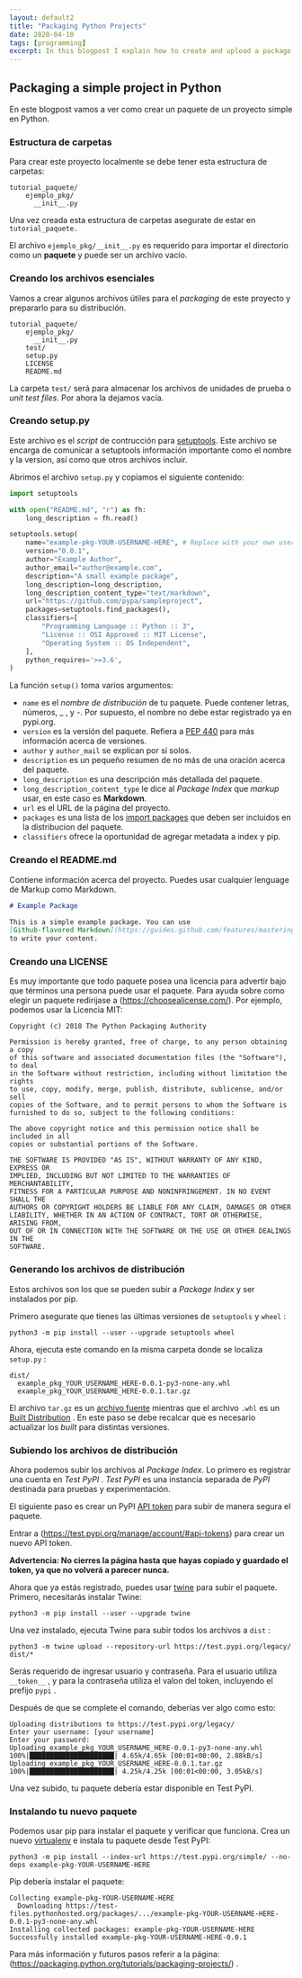```yaml
---
layout: default2
title: "Packaging Python Projects"
date: 2020-04-10
tags: [programming]
excerpt: In this blogpost I explain how to create and upload a package to Python Package Index.
---
```


## Packaging a simple project in Python

En este blogpost vamos a ver como crear un paquete de un proyecto simple en Python.

### Estructura de carpetas

Para crear este proyecto localmente se debe tener esta estructura de carpetas:

```
tutorial_paquete/
	ejemplo_pkg/
	  __init__.py
```



Una vez creada esta estructura de carpetas asegurate de estar en `tutorial_paquete.`

El archivo `ejemplo_pkg/__init__.py` es requerido para importar el directorio como un **paquete** y puede ser un archivo vacío.

### Creando los archivos esenciales

Vamos a crear algunos archivos útiles para el *packaging* de este proyecto y prepararlo para su distribución.

````
tutorial_paquete/
	ejemplo_pkg/
	  __init__.py
	test/
	setup.py
	LICENSE
	README.md
````



La carpeta `test/` será para almacenar los archivos de unidades de prueba o *unit test files*. Por ahora la dejamos vacía.

### Creando setup.py

Este archivo es el *script* de contrucción para [setuptools](<https://packaging.python.org/key_projects/#setuptools>). Este archivo se encarga de comunicar a setuptools información importante como el nombre y la version, así como que otros archivos incluir.

Abrimos el archivo `setup.py` y copiamos el siguiente contenido:

````python
import setuptools

with open("README.md", "r") as fh:
    long_description = fh.read()

setuptools.setup(
    name="example-pkg-YOUR-USERNAME-HERE", # Replace with your own username
    version="0.0.1",
    author="Example Author",
    author_email="author@example.com",
    description="A small example package",
    long_description=long_description,
    long_description_content_type="text/markdown",
    url="https://github.com/pypa/sampleproject",
    packages=setuptools.find_packages(),
    classifiers=[
        "Programming Language :: Python :: 3",
        "License :: OSI Approved :: MIT License",
        "Operating System :: OS Independent",
    ],
    python_requires='>=3.6',
)
````

La función `setup()` toma  varios argumentos:

- `name` es el *nombre de distribución* de tu paquete. Puede contener letras, números, _ , y -. Por supuesto, el nombre no debe estar registrado ya en pypi.org.
- `version` es la versión del paquete. Refiera a [PEP 440](<https://www.python.org/dev/peps/pep-0440/>) para más información acerca de versiones.
- `author` y `author_mail` se explican por sí solos.
- `description` es un pequeño resumen de no más de una oración acerca del paquete.
- `long_description` es una descripción más detallada del paquete.
- `long_description_content_type` le dice al *Package Index* que *markup* usar, en este caso es **Markdown**.
- `url` es el URL de la página del proyecto.
- `packages` es una lista de los [import packages](<https://packaging.python.org/glossary/#term-import-package>) que deben ser incluidos en la distribucion del paquete.
- `classifiers` ofrece la oportunidad de agregar metadata a index y pip.

### Creando el README.md

Contiene información acerca del proyecto. Puedes usar cualquier lenguage de Markup como Markdown.

````markdown
# Example Package

This is a simple example package. You can use
[Github-flavored Markdown](https://guides.github.com/features/mastering-markdown/)
to write your content.
````

### Creando una LICENSE

Es muy importante que todo paquete posea una licencia para advertir bajo que términos una persona puede usar el paquete. Para ayuda sobre como elegir un paquete  redirijase a (<https://choosealicense.com/>). Por ejemplo, podemos usar la Licencia MIT:

````
Copyright (c) 2018 The Python Packaging Authority

Permission is hereby granted, free of charge, to any person obtaining a copy
of this software and associated documentation files (the "Software"), to deal
in the Software without restriction, including without limitation the rights
to use, copy, modify, merge, publish, distribute, sublicense, and/or sell
copies of the Software, and to permit persons to whom the Software is
furnished to do so, subject to the following conditions:

The above copyright notice and this permission notice shall be included in all
copies or substantial portions of the Software.

THE SOFTWARE IS PROVIDED "AS IS", WITHOUT WARRANTY OF ANY KIND, EXPRESS OR
IMPLIED, INCLUDING BUT NOT LIMITED TO THE WARRANTIES OF MERCHANTABILITY,
FITNESS FOR A PARTICULAR PURPOSE AND NONINFRINGEMENT. IN NO EVENT SHALL THE
AUTHORS OR COPYRIGHT HOLDERS BE LIABLE FOR ANY CLAIM, DAMAGES OR OTHER
LIABILITY, WHETHER IN AN ACTION OF CONTRACT, TORT OR OTHERWISE, ARISING FROM,
OUT OF OR IN CONNECTION WITH THE SOFTWARE OR THE USE OR OTHER DEALINGS IN THE
SOFTWARE.
````



### Generando los archivos de distribución

Estos archivos son los que se pueden subir a *Package Index* y ser instalados por pip.

Primero asegurate que tienes las últimas versiones de `setuptools` y `wheel` :



````
python3 -m pip install --user --upgrade setuptools wheel
````



Ahora, ejecuta este comando en la misma carpeta donde se localiza `setup.py` :



````
dist/
  example_pkg_YOUR_USERNAME_HERE-0.0.1-py3-none-any.whl
  example_pkg_YOUR_USERNAME_HERE-0.0.1.tar.gz
````

El archivo `tar.gz` es un [archivo fuente](<https://packaging.python.org/glossary/#term-source-archive>) mientras que el archivo `.whl` es un [Built Distribution](<https://packaging.python.org/glossary/#term-built-distribution>) . En este paso se debe recalcar que es necesario actualizar los *built* para distintas versiones.

### Subiendo los archivos de distribución

Ahora podemos subir los archivos al *Package Index*. Lo primero es registrar una cuenta en *Test PyPI* . *Test PyPI* es una instancia separada de *PyPI* destinada para pruebas y experimentación.

El siguiente paso es crear un PyPI [API token](<https://test.pypi.org/help/#apitoken>) para subir de manera segura el paquete.

Entrar a  (<https://test.pypi.org/manage/account/#api-tokens>) para crear un nuevo API token.

**Advertencia: No cierres la página hasta que hayas copiado y guardado el token, ya que no volverá a parecer nunca.**

Ahora que ya estás registrado, puedes usar [twine](<https://packaging.python.org/key_projects/#twine>) para subir el paquete. Primero, necesitarás instalar Twine:

````
python3 -m pip install --user --upgrade twine
````

Una vez instalado, ejecuta Twine para subir todos los archivos a `dist` :

````
python3 -m twine upload --repository-url https://test.pypi.org/legacy/ dist/*
````

Serás requerido de ingresar usuario y contraseña. Para el usuario utiliza `__token__` , y para la contraseña utiliza el valon del token, incluyendo el prefijo `pypi` .

Después de que se complete el comando, deberías ver algo como esto:

````
Uploading distributions to https://test.pypi.org/legacy/
Enter your username: [your username]
Enter your password:
Uploading example_pkg_YOUR_USERNAME_HERE-0.0.1-py3-none-any.whl
100%|█████████████████████| 4.65k/4.65k [00:01<00:00, 2.88kB/s]
Uploading example_pkg_YOUR_USERNAME_HERE-0.0.1.tar.gz
100%|█████████████████████| 4.25k/4.25k [00:01<00:00, 3.05kB/s]
````

Una vez subido, tu paquete debería estar disponible en Test PyPI.

### Instalando tu nuevo paquete

Podemos usar pip para instalar el paquete y verificar que funciona. Crea un nuevo [virtualenv](<https://packaging.python.org/key_projects/#virtualenv>) e instala tu paquete desde Test PyPI:

````
python3 -m pip install --index-url https://test.pypi.org/simple/ --no-deps example-pkg-YOUR-USERNAME-HERE
````

Pip debería instalar el paquete:

````
Collecting example-pkg-YOUR-USERNAME-HERE
  Downloading https://test-files.pythonhosted.org/packages/.../example-pkg-YOUR-USERNAME-HERE-0.0.1-py3-none-any.whl
Installing collected packages: example-pkg-YOUR-USERNAME-HERE
Successfully installed example-pkg-YOUR-USERNAME-HERE-0.0.1
````

Para más información y futuros pasos referir a la página: (<https://packaging.python.org/tutorials/packaging-projects/>) .
